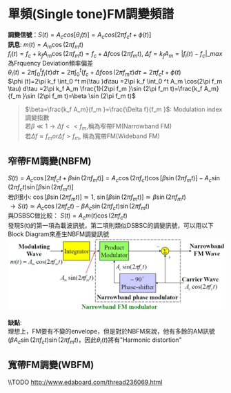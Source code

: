 # 單頻(Single tone)FM調變頻譜
**調變信號**：$S(t)=A_ccos[\theta _i (t)]=A_c cos[2\pi f_c t+\phi (t)]$ </br>
**訊息**: $m(t)=A_m \cos(2\pi f_m t)$ </br>
$f_i (t)=f_c +k_f A_m \cos(2\pi f_m t)=f_c + \Delta f\cos(2\pi f_m t)$, $\Delta f=k_f A_m=|f_i (t)-f_c|\_{max}$ 為Frquency Deviation頻率偏差 </br>
$\theta _i (t)=2\pi \int ^t _0 f_i(\tau) d\tau =2\pi \int ^t _0 (f_c+\Delta f\cos(2\pi f_m \tau) d\tau=2\pi f_c t+\phi (t)$ </br>
$\phi (t)=2\pi k_f \int_0 ^t m(\tau )d\tau =2\pi k_f \int_0 ^t A_m \cos(2\pi f_m \tau) d\tau =2\pi k_f A_m \frac{1}{2\pi f_m }\sin (2\pi f_m t)=\frac{k_f A_m}{f_m }\sin (2\pi f_m t)=\beta \sin (2\pi f_m t)$
> $\beta=\frac{k_f A_m}{f_m }=\frac{\Delta f}{f_m }$: Modulation index 調變指數 </br>
> 若$\beta\ll 1\rightarrow \Delta f<<f_m$,稱為窄帶FM(Narrowband FM) </br>
> 若$\Delta f\approx f_m or \Delta f>f_m$, 稱為寬帶FM(Wideband FM) </br>

## 窄帶FM調變(NBFM)
$S(t)=A_c\cos[2\pi f_c t+\beta \sin (2\pi f_m t)]=A_c\cos(2\pi f_c t)\cos[\beta \sin (2\pi f_m t)]-A_c \sin(2\pi f_c t)\sin[\beta \sin (2\pi f_m t)]$ </br>
若$\beta$很小: $\cos[\beta \sin (2\pi f_m t)]\simeq 1$, $\sin[\beta \sin (2\pi f_m t)]\simeq \beta \sin (2\pi f_m t)$ </br>
$\rightarrow S(t)\simeq A_c \cos (2\pi f_c t)-\beta A_c \sin (2\pi f_c t)\sin (2\pi f_m t)$ </br>
與DSBSC做比較： $S(t)=A_c m(t)\cos (2\pi f_c t)$ </br>
發現S(t)的第一項為載波訊號，第二項則類似DSBSC的調變訊號，可以用以下Block Diagram來產生NBFM調變訊號 </br>
![NBFM_modulator](https://github.com/ChenBlue/Communication-System-Note/blob/master/Angle_Modulation/Material/NBFM_mod.JPG) </br>
</br>
**缺點**: </br>
理想上，FM要有不變的envelope，但是對於NBFM來說，他有多餘的AM訊號($\beta A_c \sin (2\pi f_c t)\sin (2\pi f_m t)$，因此$\theta _i (t)$將有"Harmonic distortion"

## 寬帶FM調變(WBFM)
\\\TODO
http://www.edaboard.com/thread236069.html
